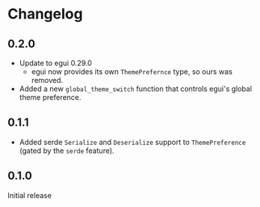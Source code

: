 # Changelog
## 0.2.0
* Update to egui 0.29.0
  * egui now provides its own `ThemePrefernce` type, so ours was removed.
* Added a new `global_theme_switch` function that controls egui's global theme preference.

## 0.1.1
* Added serde `Serialize` and `Deserialize` support to `ThemePreference` (gated by the `serde` feature).

## 0.1.0
Initial release
